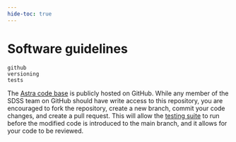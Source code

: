 ```yaml
---
hide-toc: true
---
```


# Software guidelines

```{toctree}
github
versioning
tests
```

The [Astra code base](https://github.com/sdss/astra) is publicly hosted on GitHub. While any member of the SDSS team on GitHub should have write access to this repository, you are encouraged to fork the repository, create a new branch, commit your code changes, and create a pull request. This will allow the [testing suite](developer/tests) to run before the modified code is introduced to the main branch, and it allows for your code to be reviewed. 
